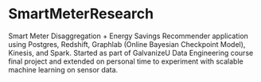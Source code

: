 # SmartMeterResearch
Smart Meter Disaggregation + Energy Savings Recommender application using Postgres, Redshift, Graphlab (Online Bayesian Checkpoint Model), Kinesis, and Spark. Started as part of GalvanizeU Data
Engineering course final project and extended on personal time to experiment with scalable machine learning on sensor data.
